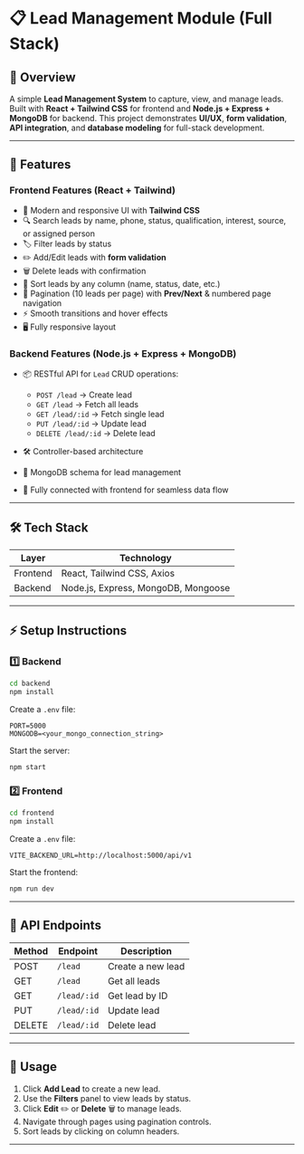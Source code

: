 # 📋 Lead Management Module (Full Stack)

## 🚀 Overview

A simple **Lead Management System** to capture, view, and manage leads. Built with **React + Tailwind CSS** for frontend and **Node.js + Express + MongoDB** for backend. This project demonstrates **UI/UX**, **form validation**, **API integration**, and **database modeling** for full-stack development.

---

## 🌟 Features

### Frontend Features (React + Tailwind)

* 🎨 Modern and responsive UI with **Tailwind CSS**
* 🔍 Search leads by name, phone, status, qualification, interest, source, or assigned person
* 🏷️ Filter leads by status
* ✏️ Add/Edit leads with **form validation**
* 🗑️ Delete leads with confirmation
* 🔀 Sort leads by any column (name, status, date, etc.)
* 📄 Pagination (10 leads per page) with **Prev/Next** & numbered page navigation
* ⚡ Smooth transitions and hover effects
* 🖥️ Fully responsive layout

### Backend Features (Node.js + Express + MongoDB)

* 📦 RESTful API for `Lead` CRUD operations:

  * `POST /lead` → Create lead
  * `GET /lead` → Fetch all leads
  * `GET /lead/:id` → Fetch single lead
  * `PUT /lead/:id` → Update lead
  * `DELETE /lead/:id` → Delete lead
* 🛠️ Controller-based architecture
* 📜 MongoDB schema for lead management
* 🔄 Fully connected with frontend for seamless data flow

---

## 🛠️ Tech Stack

| Layer     | Technology                          |
| --------- | ----------------------------------- |
| Frontend  | React, Tailwind CSS, Axios          |
| Backend   | Node.js, Express, MongoDB, Mongoose |


---

## ⚡ Setup Instructions

### 1️⃣ Backend

```bash
cd backend
npm install
```

Create a `.env` file:

```
PORT=5000
MONGODB=<your_mongo_connection_string>
```

Start the server:

```bash
npm start
```

### 2️⃣ Frontend

```bash
cd frontend
npm install
```

Create a `.env` file:

```
VITE_BACKEND_URL=http://localhost:5000/api/v1
```

Start the frontend:

```bash
npm run dev
```

---

## 🔗 API Endpoints

| Method | Endpoint    | Description       |
| ------ | ----------- | ----------------- |
| POST   | `/lead`     | Create a new lead |
| GET    | `/lead`     | Get all leads     |
| GET    | `/lead/:id` | Get lead by ID    |
| PUT    | `/lead/:id` | Update lead       |
| DELETE | `/lead/:id` | Delete lead       |

---

## 📝 Usage

1. Click **Add Lead** to create a new lead.
2. Use the **Filters** panel to view leads by status.
3. Click **Edit** ✏️ or **Delete** 🗑️ to manage leads.
4. Navigate through pages using pagination controls.
5. Sort leads by clicking on column headers.

---
